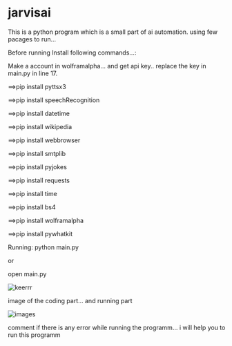 # jarvisai

This is a python program which is a small part of ai automation. using few pacages to run...


Before running Install following commands...:

Make a account in wolframalpha... and get api key.. replace the key in main.py in line 17.


==>pip install pyttsx3

==>pip install speechRecognition

==>pip install datetime

==>pip install wikipedia

==>pip install webbrowser

==>pip install smtplib

==>pip install pyjokes

==>pip install requests

==>pip install time

==>pip install bs4 

==>pip install wolframalpha

==>pip install pywhatkit

Running:
python main.py

or

open main.py

![keerrr](https://github.com/keerthiherer/jarvisai/assets/136905413/05ba8bcb-148e-46f5-a239-b09d2e6be9c6)

image of the coding part... and running part

![images](https://github.com/keerthiherer/jarvisai/assets/136905413/88479abd-d156-4c37-8583-d7c31f28447a)


comment if there is any error while running the programm... i will help you to run this programm

